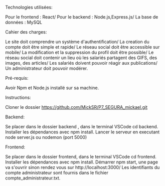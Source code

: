 Technologies utilisées:

Pour le frontend : React/
Pour le backend : Node.js,Express.js/
La base de données : MySQL

Cahier des charges:

Le site doit comprendre un système d'authentification/
La creation du compte doit être simple et rapide/
Le réseau social doit être accessible sur mobile/
La modification et la suppression du profil doit être possible/
Le réseau social doit contenir un lieu où les salariés partagent des GIFS, des images, des articles/
Les salariés doivent pouvoir réagir aux publications/
Un administrateur doit pouvoir modérer.

Pré-requis:

Avoir Npm et Node.js installé sur sa machine.

Instructions:

Cloner le dossier https://github.com/MickSR/P7_SEGURA_mickael.git

Backend:

Se placer dans le dossier backend , dans le terminal VSCode cd backend.
Installer les dépendances avec npm install.
Lancer le serveur en executant node server.js ou nodemon (port 5000)

Frontend:

Se placer dans le dossier frontend, dans le terminal VSCode cd frontend.
Installer les dépendances avec npm install.
Démarrer npm start, une page va s'ouvrir sinon rendez vous sur http://localhost:3000/
Les identifiants du compte administrateur sont fournis dans le fichier compte_administrateur.txt.
